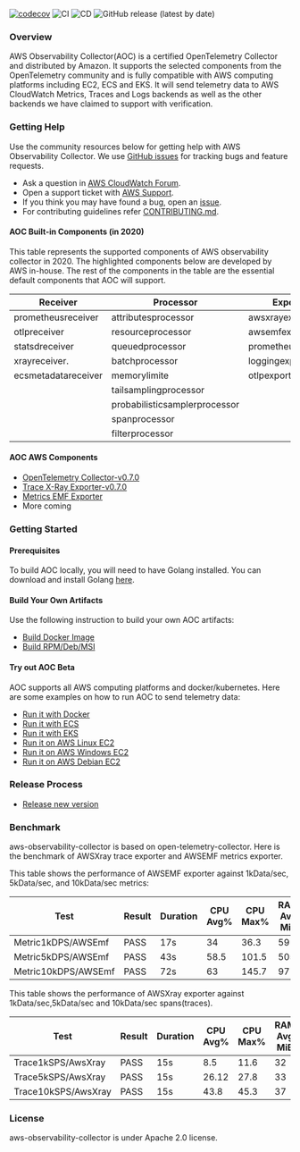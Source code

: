 [![codecov](https://codecov.io/gh/mxiamxia/aws-opentelemetry-collector/branch/master/graph/badge.svg)](https://codecov.io/gh/mxiamxia/aws-opentelemetry-collector)
![CI](https://github.com/mxiamxia/aws-opentelemetry-collector/workflows/CI/badge.svg)
![CD](https://github.com/mxiamxia/aws-opentelemetry-collector/workflows/CD/badge.svg)
![GitHub release (latest by date)](https://img.shields.io/github/v/release/mxiamxia/aws-opentelemetry-collector)


### Overview

AWS Observability Collector(AOC) is a certified OpenTelemetry Collector and distributed by Amazon. It supports the selected components from the OpenTelemetry community and is fully compatible with AWS computing platforms including EC2, ECS and EKS. It will send telemetry data to AWS CloudWatch Metrics, Traces and Logs backends as well as the other backends we have claimed to support with verification.

### Getting Help

Use the community resources below for getting help with AWS Observability Collector. We use [GitHub issues](https://github.com/mxiamxia/aws-opentelemetry-collector/issues) for tracking bugs and feature requests.

* Ask a question in [AWS CloudWatch Forum](https://forums.aws.amazon.com/forum.jspa?forumID=138).
* Open a support ticket with [AWS Support](http://docs.aws.amazon.com/awssupport/latest/user/getting-started.html).
* If you think you may have found a bug, open an [issue](https://github.com/mxiamxia/aws-opentelemetry-collector/issues/new).
* For contributing guidelines refer [CONTRIBUTING.md](https://github.com/mxiamxia/aws-opentelemetry-collector/blob/master/CONTRIBUTING.md).

#### AOC Built-in Components (in 2020)

This table represents the supported components of AWS observability collector in 2020. The highlighted components below are developed by AWS in-house. The rest of the components in the table are the essential default components that AOC will support.
 
| Receiver             | Processor                     | Exporter           | Extensions             |
|----------------------|-------------------------------|--------------------|------------------------|
| prometheusreceiver   | attributesprocessor           | awsxrayexporter    | healthcheckextension   |
| otlpreceiver         | resourceprocessor             | awsemfexporter     | pprofextension         |
| statsdreceiver       | queuedprocessor               | prometheusexporter | zpagesextension        |
| xrayreceiver.        | batchprocessor                | loggingexporter    |                        |
| ecsmetadatareceiver  | memorylimite                  | otlpexporter       |                        |
|                      | tailsamplingprocessor         |                    |                        |
|                      | probabilisticsamplerprocessor |                    |                        |
|                      | spanprocessor                 |                    |                        |
|                      | filterprocessor               |                    |                        |

#### AOC AWS Components
* [OpenTelemetry Collector-v0.7.0](https://github.com/open-telemetry/opentelemetry-collector/)
* [Trace X-Ray Exporter-v0.7.0](https://github.com/open-telemetry/opentelemetry-collector-contrib/tree/master/exporter/awsxrayexporter)
* [Metrics EMF Exporter](https://github.com/shaochengwang/opentelemetry-collector-contrib/blob/emf_exporter_pr/exporter/awsemfexporter/README.md)
* More coming

### Getting Started
#### Prerequisites
To build AOC locally, you will need to have Golang installed. You can download and install Golang [here](https://golang.org/doc/install).

#### Build Your Own Artifacts
Use the following instruction to build your own AOC artifacts:
* [Build Docker Image](docs/developers/build-docker.md)
* [Build RPM/Deb/MSI](docs/developers/build-aoc.md)

#### Try out AOC Beta
AOC supports all AWS computing platforms and docker/kubernetes. Here are some examples on how to run AOC to send telemetry data:
* [Run it with Docker](docs/developers/docker-demo.md)
* [Run it with ECS](docs/developers/ecs-demo.md)
* [Run it with EKS](docs/developers/eks-demo.md)
* [Run it on AWS Linux EC2](docs/developers/linux-rpm-demo.md)
* [Run it on AWS Windows EC2](docs/developers/windows-other-demo.md)
* [Run it on AWS Debian EC2](docs/developers/debian-deb-demo.md)

### Release Process
* [Release new version](docs/developers/release-new-version.md)

### Benchmark

aws-observability-collector is based on open-telemetry-collector. Here is the benchmark of AWSXray trace exporter and AWSEMF metrics exporter.

This table shows the performance of AWSEMF exporter against 1kData/sec, 5kData/sec, and 10kData/sec metrics:

| Test                | Result | Duration | CPU Avg% | CPU Max% | RAM Avg MiB | RAM Max MiB | Sent Items | Received Items |
|---------------------|--------|----------|----------|----------|-------------|-------------|------------|----------------|
| Metric1kDPS/AWSEmf  | PASS   | 17s      |       34 |     36.3 |          59 |          82 |     105000 |         105000 |
| Metric5kDPS/AWSEmf  | PASS   | 43s      |     58.5 |    101.5 |         505 |         678 |     508200 |         508200 |
| Metric10kDPS/AWSEmf | PASS   | 72s      |       63 |    145.7 |         971 |        1178 |     849100 |         849100 |

This table shows the performance of AWSXray  exporter against 1kData/sec,5kData/sec and 10kData/sec spans(traces).

| Test                | Result | Duration | CPU Avg% | CPU Max% | RAM Avg MiB | RAM Max MiB | Sent Items | Received Items |
|---------------------|--------|----------|----------|----------|-------------|-------------|------------|----------------|
| Trace1kSPS/AwsXray  | PASS   | 15s      |      8.5 |     11.6 |          32 |          36 |      15000 |          15000 |
| Trace5kSPS/AwsXray  | PASS   | 15s      |    26.12 |     27.8 |          33 |          38 |      74400 |          74400 |
| Trace10kSPS/AwsXray | PASS   | 15s      |     43.8 |     45.3 |          37 |          43 |     132500 |         132500 |


### License
aws-observability-collector is under Apache 2.0 license.
